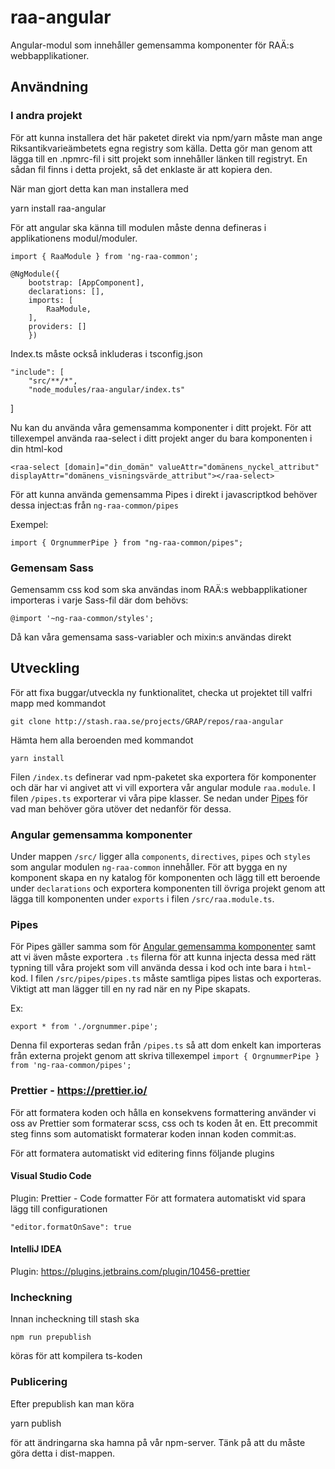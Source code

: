 # raa-angular

Angular-modul som innehåller gemensamma komponenter för RAÄ:s webbapplikationer.

## Användning

### I andra projekt

För att kunna installera det här paketet direkt via npm/yarn måste man ange Riksantikvarieämbetets egna registry som källa.
Detta gör man genom att lägga till en .npmrc-fil i sitt projekt som innehåller länken till registryt. En sådan fil finns i detta projekt, så det enklaste är att kopiera den.

När man gjort detta kan man installera med

yarn install raa-angular

För att angular ska känna till modulen måste denna defineras i applikationens modul/moduler.

    import { RaaModule } from 'ng-raa-common';

    @NgModule({
        bootstrap: [AppComponent],
        declarations: [],
        imports: [
            RaaModule,
        ],
        providers: []
        })

Index.ts måste också inkluderas i tsconfig.json

    "include": [
    	"src/**/*",
    	"node_modules/raa-angular/index.ts"

]

Nu kan du använda våra gemensamma komponenter i ditt projekt. För
att tillexempel använda raa-select i ditt projekt anger du bara komponenten i din html-kod

    <raa-select [domain]="din_domän" valueAttr="domänens_nyckel_attribut" displayAttr="domänens_visningsvärde_attribut"></raa-select>

För att kunna använda gemensamma Pipes i direkt i javascriptkod behöver dessa inject:as från `ng-raa-common/pipes`

Exempel:

    import { OrgnummerPipe } from "ng-raa-common/pipes";

### Gemensam Sass

Gemensamm css kod som ska användas inom RAÄ:s webbapplikationer importeras i varje Sass-fil där dom behövs:

    @import '~ng-raa-common/styles';

Då kan våra gemensama sass-variabler och mixin:s användas direkt

## Utveckling

För att fixa buggar/utveckla ny funktionalitet, checka ut projektet till valfri mapp med kommandot

    git clone http://stash.raa.se/projects/GRAP/repos/raa-angular

Hämta hem alla beroenden med kommandot

    yarn install

Filen `/index.ts` definerar vad npm-paketet ska exportera för komponenter och där har vi angivet att vi vill exportera vår angular module `raa.module`.
I filen `/pipes.ts` exporterar vi våra pipe klasser. Se nedan under [Pipes](#pipes) för vad man behöver göra utöver det nedanför för dessa.

### <a name="nya-komponenter"></a>Angular gemensamma komponenter

Under mappen `/src/` ligger alla `components`, `directives`, `pipes` och `styles`
som angular modulen `ng-raa-common` innehåller. För att bygga en ny komponent skapa en ny katalog för komponenten
och lägg till ett beroende under `declarations` och exportera komponenten till övriga projekt genom att lägga till komponenten
under `exports` i filen `/src/raa.module.ts`.

### <a name="pipes"></a>Pipes

För Pipes gäller samma som för [Angular gemensamma komponenter](#nya-komponenter) samt att vi även måste exportera `.ts` filerna för att kunna injecta dessa med rätt typning till våra projekt som vill använda dessa i kod och inte bara i `html`-kod.
I filen `/src/pipes/pipes.ts` måste samtliga pipes listas och exporteras. Viktigt att man lägger till en ny rad när en ny Pipe skapats.

Ex:

    export * from './orgnummer.pipe';

Denna fil exporteras sedan från `/pipes.ts` så att dom enkelt kan importeras från externa projekt genom att skriva tillexempel `import { OrgnummerPipe } from 'ng-raa-common/pipes';`

### Prettier - https://prettier.io/

För att formatera koden och hålla en konsekvens formattering använder vi oss av Prettier som formaterar scss, css och ts koden åt en. Ett precommit steg finns som automatiskt formaterar koden innan koden commit:as.

För att formatera automatiskt vid editering finns följande plugins

#### Visual Studio Code

Plugin: Prettier - Code formatter
För att formatera automatiskt vid spara lägg till configurationen

    "editor.formatOnSave": true

#### IntelliJ IDEA

Plugin: https://plugins.jetbrains.com/plugin/10456-prettier

### Incheckning

Innan incheckning till stash ska

    npm run prepublish

köras för att kompilera ts-koden

### Publicering

Efter prepublish kan man köra

  yarn publish

för att ändringarna ska hamna på vår npm-server. Tänk på att du måste göra detta i dist-mappen.